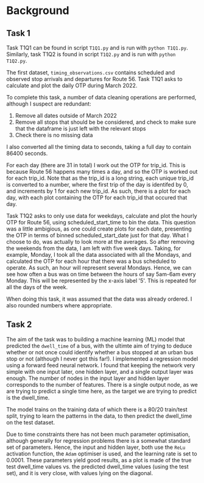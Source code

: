 # Background

## Task 1

Task T1Q1 can be found in script `T1Q1.py` and is run with `python T1Q1.py`.
Similarly, task T1Q2 is found in script `T1Q2.py` and is run with `python T1Q2.py`.

The first dataset, `timing_observations.csv` contains scheduled and observed stop arrivals and departures for Route 56. Task T1Q1 asks to calculate and plot the daily OTP during March 2022. 

To complete this task, a number of data cleaning operations are performed, although I suspect are redundant:
1) Remove all dates outside of March 2022
2) Remove all stops that should be be considered, and check to make sure that the dataframe is just left with the relevant stops
3) Check there is no missing data

I also converted all the timing data to seconds, taking a full day to contain 86400 seconds.

For each day (there are 31 in total) I work out the OTP for trip\_id. This is because Route 56 happens many times a day, and so the OTP is worked out for each trip\_id. Note that as the trip\_id is a long string, each unique trip\_id is converted to a number, where the first trip of the day is identifed by 0, and increments by 1 for each new trip\_id. As such, there is a plot for each day, with each plot containing the OTP for each trip\_id that occured that day.


Task T1Q2 asks to only use data for weekdays, calculate and plot the hourly OTP for Route 56, using scheduled_start_time to bin the data. This question was a little ambigious, as one could create plots for each date, presenting the OTP in terms of binned scheduled_start_date just for that day. What I choose to do, was actually to look more at the averages. So after removing the weekends from the data, I am left with five week days. Taking, for example, Monday, I took all the data associated with all the Mondays, and calculated the OTP for each hour that there was a bus scheduled to operate. As such, an hour will represent several Mondays. Hence, we can see how often a bus was on time between the hours of say 5am-6am every Monday. This will be represented by the x-axis label '5'. This is repeated for all the days of the week.

When doing this task, it was assumed that the data was already ordered. I also rounded numbers where appropriate.

## Task 2

The aim of the task was to building a machine learning (ML) model that predicted the `dwell_time` of a bus, with the ultimte aim of trying to deduce whether or not once could identify whether a bus stopped at an urban bus stop or not (although I never got this far!). I implemented a regression model using a forward feed neural network. I found that keeping the network very simple with one input later, one hidden layer, and a single output layer was enough. The number of nodes in the input layer and hidden layer corresponds to the number of features. There is a single output node, as we are trying to predict a single time here, as the target we are trying to predict is the dwell_time. 

The model trains on the training data of which there is a 80/20 train/test split, trying to learn the patterns in the data, to then predict the dwell\_time on the test dataset. 

Due to time constraints there has not been much parameter optimisation, although generally for regression problems there is a somewhat standard set of parameters. Hence, the input and hidden layer, both use the `ReLu` activation function, the `Adam` optimiser is used, and the learning rate is set to 0.0001. These parameters yield good results, as a plot is made of the true test dwell\_time values vs. the predicted dwell\_time values (using the test set), and it is very close, with values lying on the diagonal.



